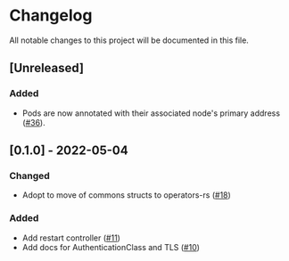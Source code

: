 # Changelog

All notable changes to this project will be documented in this file.

## [Unreleased]

### Added

- Pods are now annotated with their associated node's primary address ([#36]).

[#36]: https://github.com/stackabletech/commons-operator/pull/36

## [0.1.0] - 2022-05-04

### Changed

- Adopt to move of commons structs to operators-rs ([#18](https://github.com/stackabletech/commons-operator/pull/18))

### Added

- Add restart controller ([#11](https://github.com/stackabletech/commons-operator/pull/11))
- Add docs for AuthenticationClass and TLS ([#10](https://github.com/stackabletech/commons-operator/pull/10))
